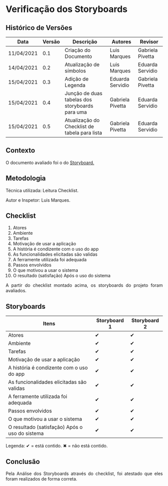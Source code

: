 # Verificação dos Storyboards

## Histórico de Versões

| Data       | Versão | Descrição                                       | Autores          | Revisor          |
| ---------- | ------ | ----------------------------------------------- | ---------------- | ---------------- |
| 11/04/2021 | 0.1    | Criação do Documento                            | Luis Marques     | Gabriela Pivetta |
| 14/04/2021 | 0.2    | Atualização de símbolos                         | Luis Marques     | Eduarda Servidio |
| 15/04/2021 | 0.3    | Adição de Legenda                               | Eduarda Servidio | Gabriela Pivetta |
| 15/04/2021 | 0.4    | Junção de duas tabelas dos storyboards para uma | Gabriela Pivetta | Eduarda Servidio        |
| 15/04/2021 | 0.5    | Atualização do Checklist de tabela para lista   | Gabriela Pivetta | Eduarda Servidio        |

## Contexto

<p align="justify">O documento avaliado foi o do <a href = "https://requisitos-de-software.github.io/2020.2-Meu-Gov.br/Elicitacao/storyboard/" > Storyboard.</a> </p>

## Metodologia

<p align="justify">Técnica utilizada: Leitura Checklist.</p>
Autor e Inspetor: Luis Marques.

## Checklist

1. Atores
2. Ambiente
3. Tarefas
4. Motivação de usar a aplicação
5. A história é condizente com o uso do app
6. As funcionalidades elicitadas são validas
7. A ferramente utilizada foi adequada
8. Passos envolvidos
9. O que motivou a usar o sistema
10. O resultado (satisfação) Após o uso do sistema

<p align="justify"> A partir do checklist montado acima, os storyboards do projeto foram avaliados. </p>

## Storyboards

| Itens                                          | Storyboard 1 | Storyboard 2 |
| ---------------------------------------------- | ------------ | ------------ |
| Atores                                         | ✔            | ✔            |
| Ambiente                                       | ✔            | ✔            |
| Tarefas                                        | ✔            | ✔            |
| Motivação de usar a aplicação                  | ✔            | ✔            |
| A história é condizente com o uso do app       | ✔            | ✔            |
| As funcionalidades elicitadas são validas      | ✔            | ✔            |
| A ferramente utilizada foi adequada            | ✔            | ✔            |
| Passos envolvidos                              | ✔            | ✔            |
| O que motivou a usar o sistema                 | ✔            | ✔            |
| O resultado (satisfação) Após o uso do sistema | ✔            | ✔            |

Legenda: ✔ = está contido. ✖ = não está contido.

## Conclusão

<p align="justify"> Pela Análise dos Storyboards através do checklist, foi atestado que eles foram realizados de forma correta.</p>

